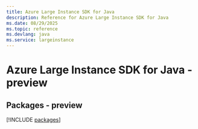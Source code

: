 ```yaml
---
title: Azure Large Instance SDK for Java
description: Reference for Azure Large Instance SDK for Java
ms.date: 08/29/2025
ms.topic: reference
ms.devlang: java
ms.service: largeinstance
---
```

# Azure Large Instance SDK for Java - preview
## Packages - preview
[!INCLUDE [packages](large-instance-index.md)]
